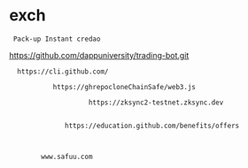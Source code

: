 # exch
     Pack-up Instant credao

https://github.com/dappuniversity/trading-bot.git

      https://cli.github.com/
 
               https://ghrepocloneChainSafe/web3.js

                        https://zksync2-testnet.zksync.dev


                  https://education.github.com/benefits/offers
         
        
        
            www.safuu.com
